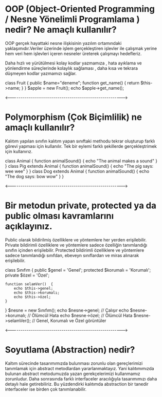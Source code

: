 # OOP (Object-Oriented Programming / Nesne Yönelimli Programlama ) nedir? Ne amaçlı kullanılır?

OOP gerçek hayattaki nesne ilişkisinin yazılım ortamındaki yaklaşımıdır.Veriler üzerinde işlem gerçekleştiren işlevler ile çalışmak yerine  hem veri hem işlevleri içeren nesneler üreterek çalışmayı hedefleriz.

Daha hızlı ve yürütülmesi kolay kodlar yazmamıza  , hata ayıklama ve yönlendirme süreçlerinde kolaylık sağlaması , daha kısa ve tekrara düşmeyen kodlar yazmamızı sağlar.  

class Fruit {
  public $name="deneme";
  function get_name() {
    return $this->name;
  }
}
$apple = new Fruit();
echo $apple->get_name();

<--------------------------------------------------------->

# Polymorphism (Çok Biçimlilik) ne amaçlı kullanılır?

Kalıtım yapılan sınıfın  kalıtım yapan sınıftaki methodu tekrar oluşturup farklı görevi yapması için kullanılır. Tek bir eylemi farklı şekillerde gerçekleştrimek için kullanırız. 

class Animal {
  function animalSound() {
    echo "The animal makes a sound"
  }
}
class Pig extends Animal {
  function animalSound() {
    echo "The pig says: wee wee"
  }
}
class Dog extends Animal {
  function animalSound() {
    echo "The dog says: bow wow"
  }
}

<--------------------------------------------------------->

# Bir metodun private, protected ya da public olması kavramlarını açıklayınız.
Public olarak bildirilmiş özelliklere ve yöntemlere her yerden erişilebilir. Private bildirimli özelliklere ve yöntemlere  sadece özelliğin tanımlandığı sınıfın içinden erişilebilir. Protected bildirimli özelliklere ve yöntemlere sadece tanımlandığı sınıfdan, ebeveyn sınıflardan ve miras alınarak erişilebilir.

class Sınıfım {
    public $genel = 'Genel';
    protected $korumalı = 'Korumalı';
    private $özel = 'Özel';

    function selamVer()  {
        echo $this->genel;
        echo $this->korumalı;
        echo $this->özel;
    }
}
$nesne = new Sınıfım();
echo $nesne->genel;    // Çalışır
echo $nesne->korumalı; // Ölümcül Hata
echo $nesne->özel;     // Ölümcül Hata
$nesne->selamVer();    // Genel, Korumalı ve Özel görüntüler

<--------------------------------------------------------->

# Soyutlama (Abstraction) nedir?
Kaltım sürecinde tasarımımızda bulunması zorunlu olan gereçlerimizi tanımlamak için abstract metodlardan yararlanmaktayız. Yani kalıtımımızda bulunan abstract metodumuzda yazan gerekçelerimizi kullanmamız zorunludur. Daha sonrasında farklı interfaceler aracılığıyla tasarımımızı daha detaylı hale getirebiliriz. Bu yüzdendirki kalıtımda abstraction bir tanedir interfaceler ise birden çok tanımlanabilir.